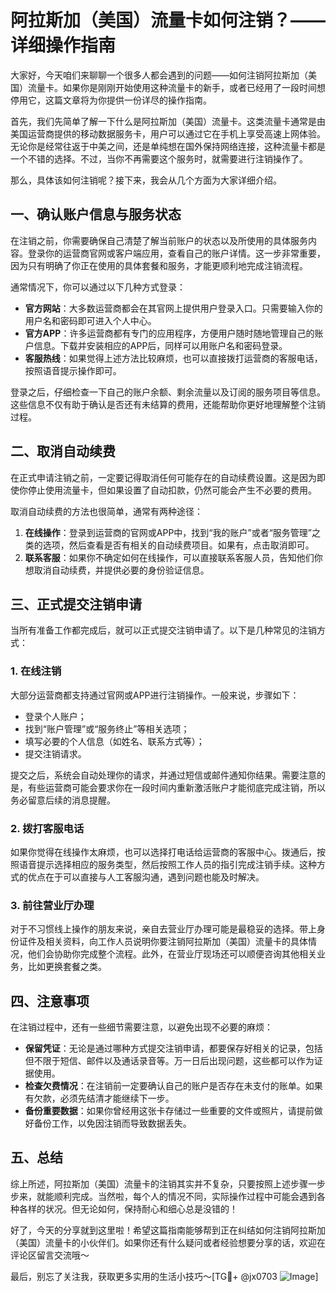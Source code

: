 # 阿拉斯加（美国）流量卡如何注销？——详细操作指南

大家好，今天咱们来聊聊一个很多人都会遇到的问题——如何注销阿拉斯加（美国）流量卡。如果你是刚刚开始使用这种流量卡的新手，或者已经用了一段时间想停用它，这篇文章将为你提供一份详尽的操作指南。

首先，我们先简单了解一下什么是阿拉斯加（美国）流量卡。这类流量卡通常是由美国运营商提供的移动数据服务卡，用户可以通过它在手机上享受高速上网体验。无论你是经常往返于中美之间，还是单纯想在国外保持网络连接，这种流量卡都是一个不错的选择。不过，当你不再需要这个服务时，就需要进行注销操作了。

那么，具体该如何注销呢？接下来，我会从几个方面为大家详细介绍。

## 一、确认账户信息与服务状态

在注销之前，你需要确保自己清楚了解当前账户的状态以及所使用的具体服务内容。登录你的运营商官网或客户端应用，查看自己的账户详情。这一步非常重要，因为只有明确了你正在使用的具体套餐和服务，才能更顺利地完成注销流程。

通常情况下，你可以通过以下几种方式登录：

- **官方网站**：大多数运营商都会在其官网上提供用户登录入口。只需要输入你的用户名和密码即可进入个人中心。
- **官方APP**：许多运营商都有专门的应用程序，方便用户随时随地管理自己的账户信息。下载并安装相应的APP后，同样可以用账户名和密码登录。
- **客服热线**：如果觉得上述方法比较麻烦，也可以直接拨打运营商的客服电话，按照语音提示操作即可。

登录之后，仔细检查一下自己的账户余额、剩余流量以及订阅的服务项目等信息。这些信息不仅有助于确认是否还有未结算的费用，还能帮助你更好地理解整个注销过程。

## 二、取消自动续费

在正式申请注销之前，一定要记得取消任何可能存在的自动续费设置。这是因为即使你停止使用流量卡，但如果设置了自动扣款，仍然可能会产生不必要的费用。

取消自动续费的方法也很简单，通常有两种途径：

1. **在线操作**：登录到运营商的官网或APP中，找到“我的账户”或者“服务管理”之类的选项，然后查看是否有相关的自动续费项目。如果有，点击取消即可。
2. **联系客服**：如果你不确定如何在线操作，可以直接联系客服人员，告知他们你想取消自动续费，并提供必要的身份验证信息。

## 三、正式提交注销申请

当所有准备工作都完成后，就可以正式提交注销申请了。以下是几种常见的注销方式：

### 1. 在线注销

大部分运营商都支持通过官网或APP进行注销操作。一般来说，步骤如下：

- 登录个人账户；
- 找到“账户管理”或“服务终止”等相关选项；
- 填写必要的个人信息（如姓名、联系方式等）；
- 提交注销请求。

提交之后，系统会自动处理你的请求，并通过短信或邮件通知你结果。需要注意的是，有些运营商可能会要求你在一段时间内重新激活账户才能彻底完成注销，所以务必留意后续的消息提醒。

### 2. 拨打客服电话

如果你觉得在线操作太麻烦，也可以选择打电话给运营商的客服中心。拨通后，按照语音提示选择相应的服务类型，然后按照工作人员的指引完成注销手续。这种方式的优点在于可以直接与人工客服沟通，遇到问题也能及时解决。

### 3. 前往营业厅办理

对于不习惯线上操作的朋友来说，亲自去营业厅办理可能是最稳妥的选择。带上身份证件及相关资料，向工作人员说明你要注销阿拉斯加（美国）流量卡的具体情况，他们会协助你完成整个流程。此外，在营业厅现场还可以顺便咨询其他相关业务，比如更换套餐之类。

## 四、注意事项

在注销过程中，还有一些细节需要注意，以避免出现不必要的麻烦：

- **保留凭证**：无论是通过哪种方式提交注销申请，都要保存好相关的记录，包括但不限于短信、邮件以及通话录音等。万一日后出现问题，这些都可以作为证据使用。
- **检查欠费情况**：在注销前一定要确认自己的账户是否存在未支付的账单。如果有欠款，必须先结清才能继续下一步。
- **备份重要数据**：如果你曾经用这张卡存储过一些重要的文件或照片，请提前做好备份工作，以免因注销而导致数据丢失。

## 五、总结

综上所述，阿拉斯加（美国）流量卡的注销其实并不复杂，只要按照上述步骤一步步来，就能顺利完成。当然啦，每个人的情况不同，实际操作过程中可能会遇到各种各样的状况。但无论如何，保持耐心和细心总是没错的！

好了，今天的分享就到这里啦！希望这篇指南能够帮到正在纠结如何注销阿拉斯加（美国）流量卡的小伙伴们。如果你还有什么疑问或者经验想要分享的话，欢迎在评论区留言交流哦～

最后，别忘了关注我，获取更多实用的生活小技巧～[TG💪+ @jx0703 ![Image](https://github.com/user-attachments/assets/dbca1d08-cadb-493c-b0ec-ad6f7a83f270)]